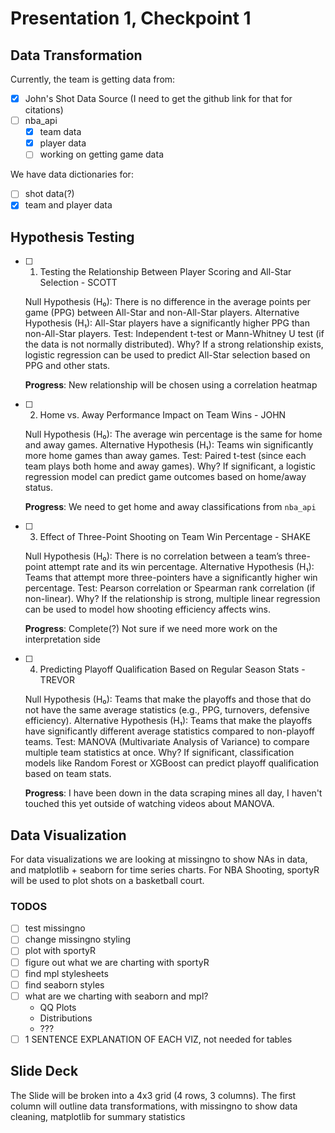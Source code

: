 # Presentation 1, Checkpoint 1

## Data Transformation

Currently, the team is getting data from:
- [x] John's Shot Data Source (I need to get the github link for that for citations)
- [ ] nba_api
    - [x] team data
    - [x] player data
    - [ ] working on getting game data

We have data dictionaries for:
- [ ] shot data(?)
- [x] team and player data

## Hypothesis Testing

- [ ] 1. Testing the Relationship Between Player Scoring and All-Star Selection - SCOTT

    Null Hypothesis (H₀): There is no difference in the average points per game (PPG) between All-Star and non-All-Star players.
    Alternative Hypothesis (H₁): All-Star players have a significantly higher PPG than non-All-Star players.
    Test: Independent t-test or Mann-Whitney U test (if the data is not normally distributed).
    Why? If a strong relationship exists, logistic regression can be used to predict All-Star selection based on PPG and other stats.

    **Progress**: New relationship will be chosen using a correlation heatmap

- [ ] 2. Home vs. Away Performance Impact on Team Wins - JOHN

    Null Hypothesis (H₀): The average win percentage is the same for home and away games.
    Alternative Hypothesis (H₁): Teams win significantly more home games than away games.
    Test: Paired t-test (since each team plays both home and away games).
    Why? If significant, a logistic regression model can predict game outcomes based on home/away status.

    **Progress**: We need to get home and away classifications from `nba_api`

- [ ] 3. Effect of Three-Point Shooting on Team Win Percentage - SHAKE

    Null Hypothesis (H₀): There is no correlation between a team’s three-point attempt rate and its win percentage.
    Alternative Hypothesis (H₁): Teams that attempt more three-pointers have a significantly higher win percentage.
    Test: Pearson correlation or Spearman rank correlation (if non-linear).
    Why? If the relationship is strong, multiple linear regression can be used to model how shooting efficiency affects wins.

    **Progress**: Complete(?) Not sure if we need more work on the interpretation side

- [ ] 4. Predicting Playoff Qualification Based on Regular Season Stats - TREVOR

    Null Hypothesis (H₀): Teams that make the playoffs and those that do not have the same average statistics (e.g., PPG, turnovers, defensive efficiency).
    Alternative Hypothesis (H₁): Teams that make the playoffs have significantly different average statistics compared to non-playoff teams.
    Test: MANOVA (Multivariate Analysis of Variance) to compare multiple team statistics at once.
    Why? If significant, classification models like Random Forest or XGBoost can predict playoff qualification based on team stats.

    **Progress**: I have been down in the data scraping mines all day, I haven't touched this yet outside of watching videos about MANOVA.

## Data Visualization

For data visualizations we are looking at missingno to show NAs in data, and matplotlib + seaborn for time series charts. For NBA Shooting, sportyR will be used to plot shots on a basketball court.

### TODOS
- [ ] test missingno
- [ ] change missingno styling
- [ ] plot with sportyR
- [ ] figure out what we are charting with sportyR
- [ ] find mpl stylesheets
- [ ] find seaborn styles
- [ ] what are we charting with seaborn and mpl?
    - QQ Plots
    - Distributions
    - ???
- [ ] 1 SENTENCE EXPLANATION OF EACH VIZ, not needed for tables

## Slide Deck

The Slide will be broken into a 4x3 grid (4 rows, 3 columns). The first column will outline data transformations, with missingno to show data cleaning, matplotlib for summary statistics
